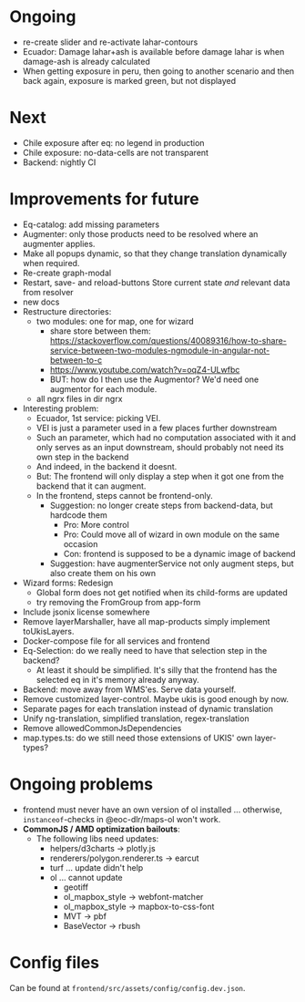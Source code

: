 # Ongoing

-   re-create slider and re-activate lahar-contours
-   Ecuador: Damage lahar+ash is available before damage lahar is when damage-ash is already calculated
-   When getting exposure in peru, then going to another scenario and then back again, exposure is marked green, but not displayed

# Next

-   Chile exposure after eq: no legend in production
-   Chile exposure: no-data-cells are not transparent
-   Backend: nightly CI

# Improvements for future

-   Eq-catalog: add missing parameters
-   Augmenter: only those products need to be resolved where an augmenter applies.
-   Make all popups dynamic, so that they change translation dynamically when required.
-   Re-create graph-modal
-   Restart, save- and reload-buttons
    Store current state _and_ relevant data from resolver
-   new docs
-   Restructure directories:
    -   two modules: one for map, one for wizard
        -   share store between them: https://stackoverflow.com/questions/40089316/how-to-share-service-between-two-modules-ngmodule-in-angular-not-between-to-c
        -   https://www.youtube.com/watch?v=oqZ4-ULwfbc
        -   BUT: how do I then use the Augmentor? We'd need one augmentor for each module.
    -   all ngrx files in dir ngrx
-   Interesting problem:
    -   Ecuador, 1st service: picking VEI.
    -   VEI is just a parameter used in a few places further downstream
    -   Such an parameter, which had no computation associated with it and only serves as an input downstream, should probably not need its own step in the backend
    -   And indeed, in the backend it doesnt.
    -   But: The frontend will only display a step when it got one from the backend that it can augment.
    -   In the frontend, steps cannot be frontend-only.
        -   Suggestion: no longer create steps from backend-data, but hardcode them
            -   Pro: More control
            -   Pro: Could move all of wizard in own module on the same occasion
            -   Con: frontend is supposed to be a dynamic image of backend
        -   Suggestion: have augmenterService not only augment steps, but also create them on his own
-   Wizard forms: Redesign
    -   Global form does not get notified when its child-forms are updated
    -   try removing the FromGroup from app-form
-   Include jsonix license somewhere
-   Remove layerMarshaller, have all map-products simply implement toUkisLayers.
-   Docker-compose file for all services and frontend
-   Eq-Selection: do we really need to have that selection step in the backend?
    -   At least it should be simplified. It's silly that the frontend has the selected eq in it's memory already anyway.
-   Backend: move away from WMS'es. Serve data yourself.
-   Remove customized layer-control. Maybe ukis is good enough by now.
-   Separate pages for each translation instead of dynamic translation
-   Unify ng-translation, simplified translation, regex-translation
-   Remove allowedCommonJsDependencies
-   map.types.ts: do we still need those extensions of UKIS' own layer-types?

# Ongoing problems

-   frontend must never have an own version of ol installed ... otherwise, `instanceof`-checks in @eoc-dlr/maps-ol won't work.
-   **CommonJS / AMD optimization bailouts**:
    -   The following libs need updates:
        -   helpers/d3charts -> plotly.js
        -   renderers/polygon.renderer.ts -> earcut
        -   turf ... update didn't help
        -   ol ... cannot update
            -   geotiff
            -   ol_mapbox_style -> webfont-matcher
            -   ol_mapbox_style -> mapbox-to-css-font
            -   MVT -> pbf
            -   BaseVector -> rbush

# Config files

Can be found at `frontend/src/assets/config/config.dev.json`.
